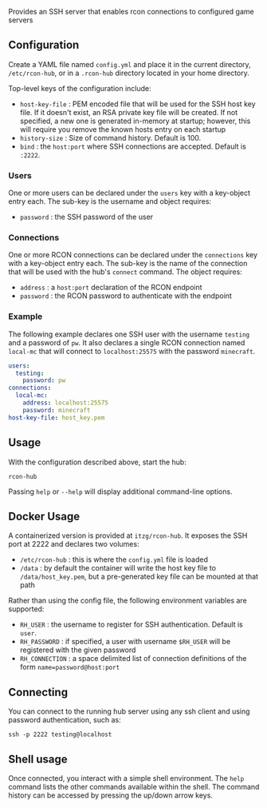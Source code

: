 Provides an SSH server that enables rcon connections to configured game servers

## Configuration

Create a YAML file named `config.yml` and place it in the current directory, `/etc/rcon-hub`, or 
in a `.rcon-hub` directory located in your home directory.

Top-level keys of the configuration include:

- `host-key-file` : PEM encoded file that will be used for the SSH host key file. If it doesn't exist, an RSA
  private key file will be created. If not specified, a new one is generated in-memory at startup; however, this
  will require you remove the known hosts entry on each startup
- `history-size` : Size of command history. Default is 100.
- `bind` : the `host:port` where SSH connections are accepted. Default is `:2222`.

### Users

One or more users can be declared under the `users` key with a key-object entry each. 
The sub-key is the username and object requires:
- `password` : the SSH password of the user 

### Connections

One or more RCON connections can be declared under the `connections` key with a key-object entry each.
The sub-key is the name of the connection that will be used with the hub's `connect` command. The object requires:
- `address` : a `host:port` declaration of the RCON endpoint
- `password` : the RCON password to authenticate with the endpoint

### Example

The following example declares one SSH user with the username `testing` and a password of `pw`. 
It also declares a single RCON connection named `local-mc` that will connect to `localhost:25575` with the
password `minecraft`.

```yaml
users:
  testing:
    password: pw
connections:
  local-mc:
    address: localhost:25575
    password: minecraft
host-key-file: host_key.pem
```

## Usage

With the configuration described above, start the hub:

```
rcon-hub
```

Passing `help` or `--help` will display additional command-line options.

## Docker Usage

A containerized version is provided at `itzg/rcon-hub`. It exposes the SSH port at 2222 and declares two volumes:
- `/etc/rcon-hub` : this is where the `config.yml` file is loaded
- `/data` : by default the container will write the host key file to `/data/host_key.pem`, but a pre-generated
  key file can be mounted at that path
  
Rather than using the config file, the following environment variables are supported:
- `RH_USER` : the username to register for SSH authentication. Default is `user`.
- `RH_PASSWORD` : if specified, a user with username `$RH_USER` will be registered with the given password 
- `RH_CONNECTION` : a space delimited list of connection definitions of the form `name=password@host:port`

## Connecting

You can connect to the running hub server using any ssh client and using password authentication, such as:

```
ssh -p 2222 testing@localhost
```

## Shell usage

Once connected, you interact with a simple shell environment. The `help` command lists the other commands
available within the shell. The command history can be accessed by pressing the up/down arrow keys.